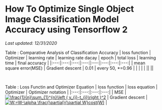 # How To Optimize Single Object Image Classification Model Accuracy using Tensorflow 2
*Last updated: 12/31/2020*

<!-- using https://www.codecogs.com/latex/eqneditor.php -->
Table : Comparative Analysis of Classification Accuracy 
| loss function | Optimizer | learning rate | learning rate dacay | epoch | total loss | learning time | final accuracy |
|:---:|:---:|:---:|:---:|:---:|:---:|:---:|:---:|
| mean square error(MSE) | Gradient descent | 0.01 | every 50, \*=0.96 |  |  |  | |
||
||

<br>

Table : Loss Functin and Optimizer Equation
| loss function | loss equation | Optimizer | Optimizer notation |
|:---:|:---:|:---:|:---:|
| MSE | <a href="https://www.codecogs.com/eqnedit.php?latex=\frac{1}{n}\sum_{1}^{n}\left&space;(&space;y_{i}-t_{i}\right&space;)^2" target="_blank"><img src="https://latex.codecogs.com/svg.latex?\frac{1}{n}\sum_{1}^{n}\left&space;(&space;y_{i}-t_{i}\right&space;)^2" title="\frac{1}{n}\sum_{1}^{n}\left ( y_{i}-t_{i}\right )^2" /></a> | Gradient descent | <a href="https://www.codecogs.com/eqnedit.php?latex=W:=W-\alpha&space;\frac{\partial}{\partial&space;W}cost(W)" target="_blank"><img src="https://latex.codecogs.com/gif.latex?W:=W-\alpha&space;\frac{\partial}{\partial&space;W}cost(W)" title="W:=W-\alpha \frac{\partial}{\partial W}cost(W)" /></a> |
